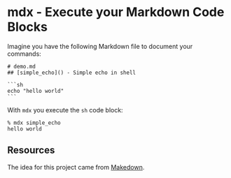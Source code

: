 # mdx - Execute your Markdown Code Blocks

Imagine you have the following Markdown  file to document your commands:


    # demo.md
    ## [simple_echo]() - Simple echo in shell

    ```sh
    echo "hello world"
    ```

With `mdx` you execute the `sh` code block:

```
% mdx simple_echo
hello world
```

## Resources
The idea for this project came from [Makedown](https://github.com/tzador/makedown).